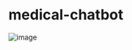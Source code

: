 # medical-chatbot  
![image](https://github.com/bibasrairockz/medical-chatbot/assets/130794180/393d9a39-e168-4999-aeac-8eba2488fe87)  
